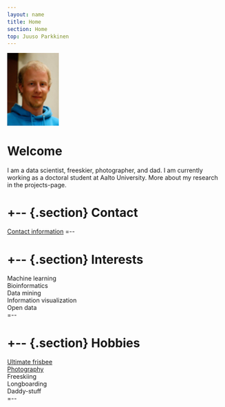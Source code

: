 ```yaml
---
layout: name
title: Home
section: Home
top: Juuso Parkkinen
---
```


<img class='inset right' src='images/juuso.jpg' title='Juuso Parkkinen' alt='Photo' width='120px' />

Welcome
=======

I am a data scientist, freeskier, photographer, and dad. I am currently working as a doctoral student at Aalto University. More about my research in the projects-page. 

+-- {.section}
Contact
============
[Contact information](/contact)
=--

+--	{.section}
Interests
=========
Machine learning  
Bioinformatics  
Data mining  
Information visualization  
Open data  
=--

+--  {.section}
Hobbies
=========
[Ultimate frisbee](http://www.euc.fi/)  
[Photography](http://ouzo.kuvat.fi/)  
Freeskiing  
Longboarding  
Daddy-stuff  
=--


